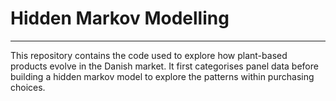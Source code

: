 # Hidden Markov Modelling
----- 

This repository contains the code used to explore how plant-based products evolve in the Danish market. It first categorises panel data before building a hidden markov model to explore the patterns within purchasing choices. 
